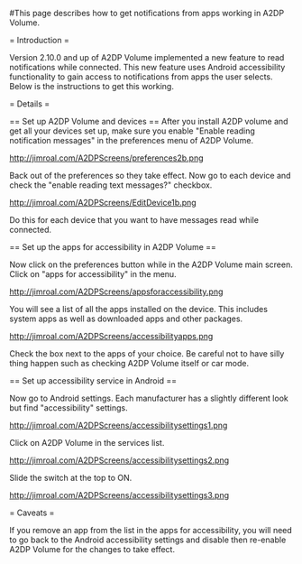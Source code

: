 #This page describes how to get notifications from apps working in A2DP Volume.

= Introduction =

Version 2.10.0 and up of A2DP Volume implemented a new feature to read notifications while connected.  This new feature uses Android accessibility functionality to gain access to notifications from apps the user selects.  Below is the instructions to get this working.

= Details =

== Set up A2DP Volume and devices ==
After you install A2DP volume and get all your devices set up, make sure you enable "Enable reading notification messages" in the preferences menu of A2DP Volume.  

http://jimroal.com/A2DPScreens/preferences2b.png

Back out of the preferences so they take effect.  Now go to each device and check the "enable reading text messages?" checkbox.

http://jimroal.com/A2DPScreens/EditDevice1b.png

Do this for each device that you want to have messages read while connected.  

== Set up the apps for accessibility in A2DP Volume ==

Now click on the preferences button while in the A2DP Volume main screen.  Click on "apps for accessibility" in the menu.

http://jimroal.com/A2DPScreens/appsforaccessibility.png

You will see a list of all the apps installed on the device.  This includes system apps as well as downloaded apps and other packages.  

http://jimroal.com/A2DPScreens/accessibilityapps.png

Check the box next to the apps of your choice.  Be careful not to have silly thing happen such as checking A2DP Volume itself or car mode.

== Set up accessibility service in Android ==

Now go to Android settings.  Each manufacturer has a slightly different look but find "accessibility" settings.

http://jimroal.com/A2DPScreens/accessibilitysettings1.png

Click on A2DP Volume in the services list.

http://jimroal.com/A2DPScreens/accessibilitysettings2.png

Slide the switch at the top to ON.

http://jimroal.com/A2DPScreens/accessibilitysettings3.png

= Caveats =

If you remove an app from the list in the apps for accessibility, you will need to go back to the Android accessibility settings and disable then re-enable A2DP Volume for the changes to take effect.